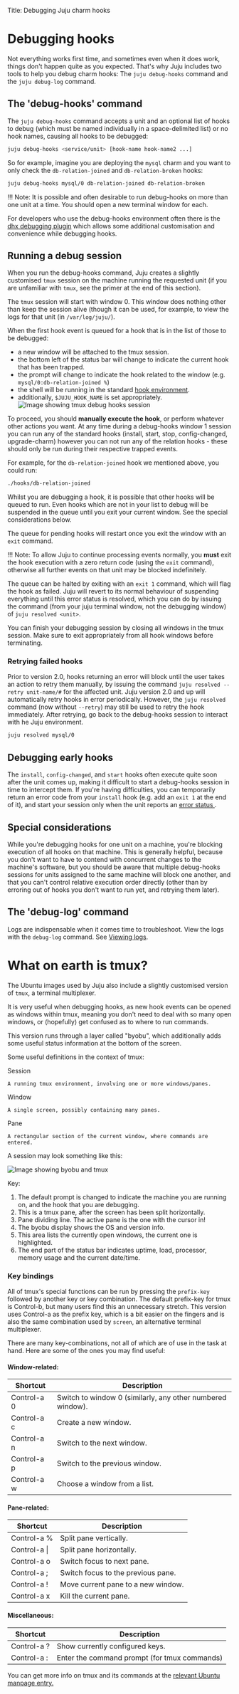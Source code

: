 Title: Debugging Juju charm hooks

# Debugging hooks

Not everything works first time, and sometimes even when it does work, things
don't happen quite as you expected. That's why Juju includes two tools to help
you debug charm hooks: The `juju debug-hooks` command and the `juju debug-log`
command.

##  The 'debug-hooks' command

The `juju debug-hooks` command accepts a unit and an optional list of hooks to
debug (which must be named individually in a space-delimited list) or no hook
names, causing all hooks to be debugged:

```bash
juju debug-hooks <service/unit> [hook-name hook-name2 ...]
```

So for example, imagine you are deploying the `mysql` charm and you want to only
check the `db-relation-joined` and `db-relation-broken` hooks:

```bash
juju debug-hooks mysql/0 db-relation-joined db-relation-broken
```

!!! Note: It is possible and often desirable to run debug-hooks on more than
one unit at a time. You should open a new terminal window for each.

For developers who use the debug-hooks environment often there is the
[dhx debugging plugin](./authors-hook-debug-dhx.html) which allows some
additional customisation and convenience while debugging hooks.

## Running a debug session

When you run the debug-hooks command, Juju creates a slightly customised `tmux`
session on the machine running the requested unit (if you are unfamiliar with
`tmux`, see the primer at the end of this section).

The `tmux` session will start with window 0. This window does nothing other than
keep the session alive (though it can be used, for example, to view the logs for
that unit (in `/var/log/juju/`).

When the first hook event is queued for a hook that is in the list of those to
be debugged:

  - a new window will be attached to the tmux session.
  - the bottom left of the status bar will change to indicate the current hook that has been trapped.
  - the prompt will change to indicate the hook related to the window (e.g. `mysql/0:db-relation-joined %`)
  - the shell will be running in the standard [hook environment](./authors-hook-environment.html).
  - additionally, `$JUJU_HOOK_NAME` is set appropriately.
  ![Image showing tmux debug hooks session](./media/authors-hook-debug-1.png)

To proceed, you should **manually execute the hook**, or perform whatever other
actions you want. At any time during a debug-hooks window 1 session you can run
any of the standard hooks (install, start, stop, config-changed, upgrade-charm)
however you can not run any of the relation hooks - these should only be run
during their respective trapped events.

For example, for the `db-relation-joined` hook we mentioned above, you could
run:

```bash
./hooks/db-relation-joined
```

Whilst you are debugging a hook, it is possible that other hooks will be queued
to run. Even hooks which are not in your list to debug will be suspended in the
queue until you exit your current window. See the  special considerations below.

The queue for pending hooks will restart once you exit the window with an `exit`
command.

!!! Note: To allow Juju to continue processing events normally, you **must**
exit the hook execution with a zero return code (using the `exit` command),
otherwise all further events on that unit may be blocked indefinitely.

The queue can be halted by exiting with an `exit 1` command, which will flag the
hook as failed. Juju will revert to its normal behaviour of suspending
everything until this error status is resolved, which you can do by issuing the
command (from your juju terminal window, not the debugging window) of
`juju resolved <unit>`.

You can finish your debugging session by closing all windows in the tmux
session. Make sure to exit appropriately from all hook windows before
terminating.

### Retrying failed hooks

Prior to version 2.0, hooks returning an error will block until the user
takes an action to retry them manually, by issuing the command `juju resolved
--retry unit-name/#` for the affected unit. Juju version 2.0 and up will
automatically retry hooks in error periodically. However, the `juju resolved`
command (now without `--retry`) may still be used to retry the hook
immediately. After retrying, go back to the debug-hooks session to interact
with he Juju environment.

```bash
juju resolved mysql/0
```

## Debugging early hooks

The `install`, `config-changed`, and `start` hooks often execute quite soon
after the unit comes up, making it difficult to start a debug-hooks session in
time to intercept them. If you're having difficulties, you can temporarily
return an error code from your `install` hook (e.g. add an `exit 1` at the end
of it), and start your session only when the unit reports an [error status
](./authors-hook-errors.html).

## Special considerations

While you're debugging hooks for one unit on a machine, you're blocking
execution of all hooks on that machine. This is generally helpful, because you
don't want to have to contend with concurrent changes to the machine's software,
but you should be aware that multiple debug-hooks sessions for units assigned to
the same machine will block one another, and that you can't control relative
execution order directly (other than by erroring out of hooks you don't want to
run yet, and retrying them later).

## The 'debug-log' command

Logs are indispensable when it comes time to troubleshoot. View the logs with
the `debug-log` command. See
[Viewing logs](./troubleshooting-logs.html#the-debug-log-command).


# What on earth is tmux?

The Ubuntu images used by Juju also include a slightly customised version of
`tmux`, a terminal multiplexer.

It is very useful when debugging hooks, as new hook events can be opened as
windows within tmux, meaning you don't need to deal with so many open windows,
or (hopefully) get confused as to where to run commands.

This version runs through a layer called "byobu", which additionally adds some
useful status information at the bottom of the screen.

Some useful definitions in the context of tmux:

Session

    A running tmux environment, involving one or more windows/panes.
Window

    A single screen, possibly containing many panes.
Pane

    A rectangular section of the current window, where commands are entered.

A session may look something like this:

![Image showing byobu and tmux ](./media/tmux-annotation.png)

Key:

  1. The default prompt is changed to indicate the machine you are running on, and the hook that you are debugging.
  2. This is a tmux pane, after the screen has been split horizontally.
  3. Pane dividing line. The active pane is the one with the cursor in!
  4. The byobu display shows the OS and version info.
  5. This area lists the currently open windows, the current one is highlighted.
  6. The end part of the status bar indicates uptime, load, processor, memory usage and the current date/time.

### Key bindings

All of tmux's special functions can be run by pressing the `prefix-key` followed
by another key or key combination. The default prefix-key for tmux is Control-b,
but many users find this an unnecessary stretch. This version uses Control-a as
the prefix key, which is a bit easier on the fingers and is also the same
combination used by `screen`, an alternative terminal multiplexer.

There are many key-combinations, not all of which are of use in the task at
hand. Here are some of the ones you may find useful:

#### Window-related:

| Shortcut | Description |
| -------- | -------- |
| Control-a 0 | Switch to window 0 (similarly, any other numbered window). |
| Control-a c | Create a new window. |
| Control-a n | Switch to the next window. |
| Control-a p | Switch to the previous window. |
| Control-a w | Choose a window from a list. |

#### Pane-related:

| Shortcut | Description |
| -------- | -------- |
| Control-a % | Split pane vertically. |
| Control-a &#124; | Split pane horizontally. |
| Control-a o | Switch focus to next pane. |
| Control-a ; | Switch focus to the previous pane. |
| Control-a ! | Move current pane to a new window. |
| Control-a x | Kill the current pane. |

#### Miscellaneous:

| Shortcut | Description |
| -------- | -------- |
| Control-a ? | Show currently configured keys. |
| Control-a : | Enter the command prompt (for tmux commands) |

You can get more info on tmux and its commands at the [relevant Ubuntu manpage
entry.](http://manpages.ubuntu.com/manpages/trusty/man1/tmux.1.html)
